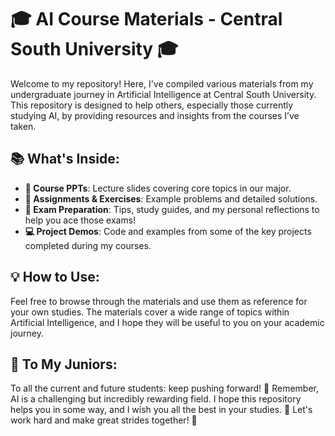 # 🎓 AI  Course Materials - Central South University 🎓

Welcome to my repository! Here, I've compiled various materials from my undergraduate journey in Artificial Intelligence at Central South University. This repository is designed to help others, especially those currently studying AI, by providing resources and insights from the courses I’ve taken.

## 📚 What's Inside:

- **📂 Course PPTs**: Lecture slides covering core topics in our major.
- **📝 Assignments & Exercises**: Example problems and detailed solutions.
- **📑 Exam Preparation**: Tips, study guides, and my personal reflections to help you ace those exams!
- **💻 Project Demos**: Code and examples from some of the key projects completed during my courses.

## 💡 How to Use:

Feel free to browse through the materials and use them as reference for your own studies. The materials cover a wide range of topics within Artificial Intelligence, and I hope they will be useful to you on your academic journey.

## 💪 To My Juniors:

To all the current and future students: keep pushing forward! 🚀 Remember, AI is a challenging but incredibly rewarding field. I hope this repository helps you in some way, and I wish you all the best in your studies. 🌟 Let's work hard and make great strides together! 🙌